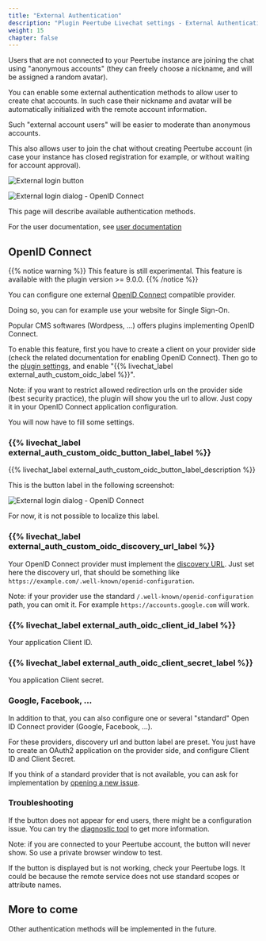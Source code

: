 ```yaml
---
title: "External Authentication"
description: "Plugin Peertube Livechat settings - External Authentication"
weight: 15
chapter: false
---
```


Users that are not connected to your Peertube instance are joining the chat using "anonymous accounts" (they can freely choose a nickname, and will be assigned a random avatar).

You can enable some external authentication methods to allow user to create chat accounts.
In such case their nickname and avatar will be automatically initialized with the remote account information.

Such "external account users" will be easier to moderate than anonymous accounts.

This also allows user to join the chat without creating Peertube account (in case your instance has closed registration for example, or without waiting for account approval).

![External login button](/peertube-plugin-livechat/images/external_login_button.png?classes=shadow,border&height=200px)

![External login dialog - OpenID Connect](/peertube-plugin-livechat/images/external_login_dialog_oidc.png?classes=shadow,border&height=200px)

This page will describe available authentication methods.

For the user documentation, see [user documentation](/peertube-plugin-livechat/documentation/user/viewers/)

## OpenID Connect

{{% notice warning %}}
This feature is still experimental.
This feature is available with the plugin version >= 9.0.0.
{{% /notice %}}

You can configure one external [OpenID Connect](https://openid.net/developers/how-connect-works/) compatible provider.

Doing so, you can for example use your website for Single Sign-On.

Popular CMS softwares (Wordpess, ...) offers plugins implementing OpenID Connect.

To enable this feature, first you have to create a client on your provider side (check the related documentation for enabling OpenID Connect).
Then go to the [plugin settings](/peertube-plugin-livechat/documentation/admin/settings), and enable "{{% livechat_label external_auth_custom_oidc_label %}}".

Note: if you want to restrict allowed redirection urls on the provider side (best security practice), the plugin will show you the url to allow.
Just copy it in your OpenID Connect application configuration.

You will now have to fill some settings.

### {{% livechat_label external_auth_custom_oidc_button_label_label %}}

{{% livechat_label external_auth_custom_oidc_button_label_description %}}

This is the button label in the following screenshot:

![External login dialog - OpenID Connect](/peertube-plugin-livechat/images/external_login_dialog_oidc.png?classes=shadow,border&height=200px)

For now, it is not possible to localize this label.

### {{% livechat_label external_auth_custom_oidc_discovery_url_label %}}

Your OpenID Connect provider must implement the [discovery URL](https://openid.net/specs/openid-connect-discovery-1_0.html).
Just set here the discovery url, that should be something like `https://example.com/.well-known/openid-configuration`.

Note: if your provider use the standard `/.well-known/openid-configuration` path, you can omit it.
For example `https://accounts.google.com` will work.

### {{% livechat_label external_auth_oidc_client_id_label %}}

Your application Client ID.

### {{% livechat_label external_auth_oidc_client_secret_label %}}

You application Client secret.

### Google, Facebook, ...

In addition to that, you can also configure one or several "standard" Open ID Connect provider (Google, Facebook, ...).

For these providers, discovery url and button label are preset.
You just have to create an OAuth2 application on the provider side, and configure Client ID and Client Secret.

If you think of a standard provider that is not available, you can ask for implementation by [opening a new issue](/peertube-plugin-livechat/issues/).

### Troubleshooting

If the button does not appear for end users, there might be a configuration issue.
You can try the [diagnostic tool](/peertube-plugin-livechat/documentation/installation/troubleshooting/) to get more information.

Note: if you are connected to your Peertube account, the button will never show. So use a private browser window to test.

If the button is displayed but is not working, check your Peertube logs.
It could be because the remote service does not use standard scopes or attribute names.

## More to come

Other authentication methods will be implemented in the future.
